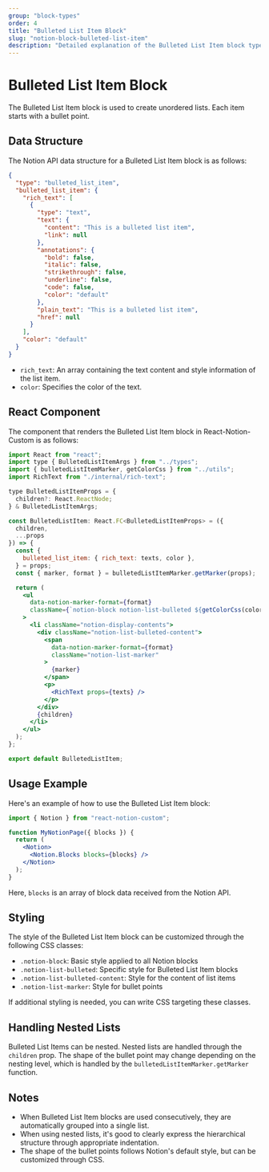 ```yaml
---
group: "block-types"
order: 4
title: "Bulleted List Item Block"
slug: "notion-block-bulleted-list-item"
description: "Detailed explanation of the Bulleted List Item block type in React-Notion-Custom."
---
```


# Bulleted List Item Block

The Bulleted List Item block is used to create unordered lists. Each item starts with a bullet point.

## Data Structure

The Notion API data structure for a Bulleted List Item block is as follows:

```json
{
  "type": "bulleted_list_item",
  "bulleted_list_item": {
    "rich_text": [
      {
        "type": "text",
        "text": {
          "content": "This is a bulleted list item",
          "link": null
        },
        "annotations": {
          "bold": false,
          "italic": false,
          "strikethrough": false,
          "underline": false,
          "code": false,
          "color": "default"
        },
        "plain_text": "This is a bulleted list item",
        "href": null
      }
    ],
    "color": "default"
  }
}
```

- `rich_text`: An array containing the text content and style information of the list item.
- `color`: Specifies the color of the text.

## React Component

The component that renders the Bulleted List Item block in React-Notion-Custom is as follows:

```jsx
import React from "react";
import type { BulletedListItemArgs } from "../types";
import { bulletedListItemMarker, getColorCss } from "../utils";
import RichText from "./internal/rich-text";

type BulletedListItemProps = {
  children?: React.ReactNode;
} & BulletedListItemArgs;

const BulletedListItem: React.FC<BulletedListItemProps> = ({
  children,
  ...props
}) => {
  const {
    bulleted_list_item: { rich_text: texts, color },
  } = props;
  const { marker, format } = bulletedListItemMarker.getMarker(props);

  return (
    <ul
      data-notion-marker-format={format}
      className={`notion-block notion-list-bulleted ${getColorCss(color)}`}
    >
      <li className="notion-display-contents">
        <div className="notion-list-bulleted-content">
          <span
            data-notion-marker-format={format}
            className="notion-list-marker"
          >
            {marker}
          </span>
          <p>
            <RichText props={texts} />
          </p>
        </div>
        {children}
      </li>
    </ul>
  );
};

export default BulletedListItem;
```

## Usage Example

Here's an example of how to use the Bulleted List Item block:

```jsx
import { Notion } from "react-notion-custom";

function MyNotionPage({ blocks }) {
  return (
    <Notion>
      <Notion.Blocks blocks={blocks} />
    </Notion>
  );
}
```

Here, `blocks` is an array of block data received from the Notion API.

## Styling

The style of the Bulleted List Item block can be customized through the following CSS classes:

- `.notion-block`: Basic style applied to all Notion blocks
- `.notion-list-bulleted`: Specific style for Bulleted List Item blocks
- `.notion-list-bulleted-content`: Style for the content of list items
- `.notion-list-marker`: Style for bullet points

If additional styling is needed, you can write CSS targeting these classes.

## Handling Nested Lists

Bulleted List Items can be nested. Nested lists are handled through the `children` prop. The shape of the bullet point may change depending on the nesting level, which is handled by the `bulletedListItemMarker.getMarker` function.

## Notes

- When Bulleted List Item blocks are used consecutively, they are automatically grouped into a single list.
- When using nested lists, it's good to clearly express the hierarchical structure through appropriate indentation.
- The shape of the bullet points follows Notion's default style, but can be customized through CSS.
